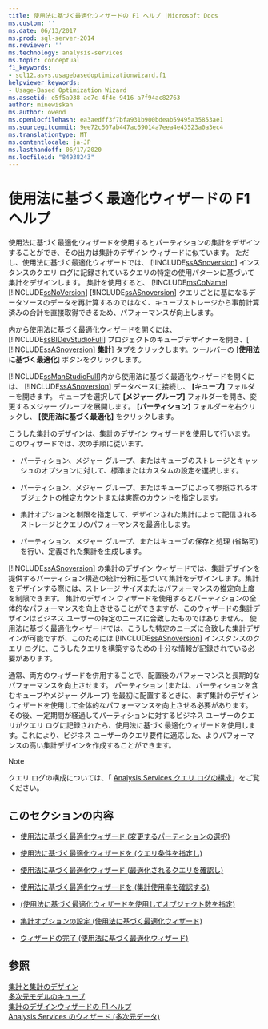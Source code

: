 ```yaml
---
title: 使用法に基づく最適化ウィザードの F1 ヘルプ |Microsoft Docs
ms.custom: ''
ms.date: 06/13/2017
ms.prod: sql-server-2014
ms.reviewer: ''
ms.technology: analysis-services
ms.topic: conceptual
f1_keywords:
- sql12.asvs.usagebasedoptimizationwizard.f1
helpviewer_keywords:
- Usage-Based Optimization Wizard
ms.assetid: e5f5a938-ae7c-4f4e-9416-a7f94ac82763
author: minewiskan
ms.author: owend
ms.openlocfilehash: ea3aedff3f7bfa931b900bdeab59495a35853ae1
ms.sourcegitcommit: 9ee72c507ab447ac69014a7eea4e43523a0a3ec4
ms.translationtype: MT
ms.contentlocale: ja-JP
ms.lasthandoff: 06/17/2020
ms.locfileid: "84938243"
---
```

# <a name="usage-based-optimization-wizard-f1-help"></a>使用法に基づく最適化ウィザードの F1 ヘルプ
  使用法に基づく最適化ウィザードを使用するとパーティションの集計をデザインすることができ、その出力は集計のデザイン ウィザードに似ています。 ただし、使用法に基づく最適化ウィザードでは、 [!INCLUDE[ssASnoversion](../includes/ssasnoversion-md.md)] インスタンスのクエリ ログに記録されているクエリの特定の使用パターンに基づいて集計をデザインします。 集計を使用すると、 [!INCLUDE[msCoName](../includes/msconame-md.md)] [!INCLUDE[ssNoVersion](../includes/ssnoversion-md.md)] [!INCLUDE[ssASnoversion](../includes/ssasnoversion-md.md)] クエリごとに基になるデータソースのデータを再計算するのではなく、キューブストレージから事前計算済みの合計を直接取得できるため、パフォーマンスが向上します。  
  
 内から使用法に基づく最適化ウィザードを開くには、 [!INCLUDE[ssBIDevStudioFull](../includes/ssbidevstudiofull-md.md)] プロジェクトのキューブデザイナーを開き、[ [!INCLUDE[ssASnoversion](../includes/ssasnoversion-md.md)] **集計**] タブをクリックします。ツールバーの [**使用法に基づく最適化**] ボタンをクリックします。  
  
 [!INCLUDE[ssManStudioFull](../includes/ssmanstudiofull-md.md)]内から使用法に基づく最適化ウィザードを開くには、 [!INCLUDE[ssASnoversion](../includes/ssasnoversion-md.md)] データベースに接続し、 **[キューブ]** フォルダーを開きます。 キューブを選択して **[メジャー グループ]** フォルダーを開き、変更するメジャー グループを展開します。 **[パーティション]** フォルダーを右クリックし、 **[使用法に基づく最適化]** をクリックします。  
  
 こうした集計のデザインは、集計のデザイン ウィザードを使用して行います。 このウィザードでは、次の手順に従います。  
  
-   パーティション、メジャー グループ、またはキューブのストレージとキャッシュのオプションに対して、標準またはカスタムの設定を選択します。  
  
-   パーティション、メジャー グループ、またはキューブによって参照されるオブジェクトの推定カウントまたは実際のカウントを指定します。  
  
-   集計オプションと制限を指定して、デザインされた集計によって配信されるストレージとクエリのパフォーマンスを最適化します。  
  
-   パーティション、メジャー グループ、またはキューブの保存と処理 (省略可) を行い、定義された集計を生成します。  
  
 [!INCLUDE[ssASnoversion](../includes/ssasnoversion-md.md)] の集計のデザイン ウィザードでは、集計デザインを提供するパーティション構造の統計分析に基づいて集計をデザインします。集計をデザインする際には、ストレージ サイズまたはパフォーマンスの推定向上度を制限できます。 集計のデザイン ウィザードを使用するとパーティションの全体的なパフォーマンスを向上させることができますが、このウィザードの集計デザインはビジネス ユーザーの特定のニーズに合致したものではありません。 使用法に基づく最適化ウィザードでは、こうした特定のニーズに合致した集計デザインが可能ですが、このためには [!INCLUDE[ssASnoversion](../includes/ssasnoversion-md.md)] インスタンスのクエリ ログに、こうしたクエリを構築するための十分な情報が記録されている必要があります。  
  
 通常、両方のウィザードを併用することで、配置後のパフォーマンスと長期的なパフォーマンスを向上させます。 パーティション (または、パーティションを含むキューブやメジャー グループ) を最初に配置するときに、まず集計のデザイン ウィザードを使用して全体的なパフォーマンスを向上させる必要があります。 その後、一定期間が経過してパーティションに対するビジネス ユーザーのクエリがクエリ ログに記録されたら、使用法に基づく最適化ウィザードを使用します。これにより、ビジネス ユーザーのクエリ要件に適応した、よりパフォーマンスの高い集計デザインを作成することができます。  
  
> [!NOTE]  
>  クエリ ログの構成については、「 [Analysis Services クエリ ログの構成](instances/log-operations-in-analysis-services.md?view=sql-server-2014#bkmk_querylog)」をご覧ください。  
  
## <a name="in-this-section"></a>このセクションの内容  
  
-   [使用法に基づく最適化ウィザード &#40;変更するパーティションの選択&#41;](select-partitions-to-modify-usage-based-optimization-wizard.md)  
  
-   [使用法に基づく最適化ウィザードを &#40;クエリ条件を指定し&#41;](specify-query-criteria-usage-based-optimization-wizard.md)  
  
-   [使用法に基づく最適化ウィザード &#40;最適化されるクエリを確認し&#41;](review-the-queries-that-will-be-optimized-usage-based-optimization-wizard.md)  
  
-   [使用法に基づく最適化ウィザードを &#40;集計使用率を確認する&#41;](review-aggregation-usage-usage-based-optimiation-wizard.md)  
  
-   [&#40;使用法に基づく最適化ウィザードを使用してオブジェクト数を指定&#41;](specify-object-counts-usage-based-optimization-wizard.md)  
  
-   [集計オプションの設定 &#40;使用法に基づく最適化ウィザード&#41;](set-aggregation-options-usage-based-optimization-wizard.md)  
  
-   [ウィザードの完了 &#40;使用法に基づく最適化ウィザード&#41;](completing-the-wizard-usage-based-optimization-wizard.md)  
  
## <a name="see-also"></a>参照  
 [集計と集計のデザイン](multidimensional-models-olap-logical-cube-objects/aggregations-and-aggregation-designs.md)   
 [多次元モデルのキューブ](multidimensional-models/cubes-in-multidimensional-models.md)   
 [集計のデザインウィザードの F1 ヘルプ](aggregation-design-wizard-f1-help.md)   
 [Analysis Services のウィザード &#40;多次元データ&#41;](analysis-services-wizards-multidimensional-data.md)  
  
  

